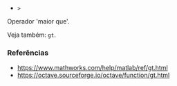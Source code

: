 * `>`

Operador 'maior que'.

Veja também: `gt`.

### Referências

* https://www.mathworks.com/help/matlab/ref/gt.html
* https://octave.sourceforge.io/octave/function/gt.html

